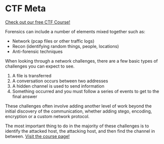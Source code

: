 # CTF Meta 

[Check out our free CTF Course!](https://academy.hoppersroppers.org/mod/page/view.php?id=592) 

Forensics can include a number of elements mixed together such as:

* Network (pcap files or other traffic logs) 
* Recon (identifying random things, people, locations) 
* Anti-forensic techniques



When looking through a network challenges, there are a few basic types of challenges you can expect to see.

1. A file is transferred
2. A conversation occurs between two addresses
3. A hidden channel is used to send information
4. Something occurred and you must follow a series of events to get to the final answer

These challenges often involve adding another level of work beyond the initial discovery of the communication, whether adding stego, encoding, encryption or a custom network protocol.

The most important thing to do in the majority of these challenges is to identify the attacked host, the attacking host, and then find the channel in between.
[Visit the course page!](https://academy.hoppersroppers.org/mod/page/view.php?id=592) 
